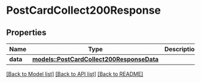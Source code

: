 # PostCardCollect200Response

## Properties

Name | Type | Description | Notes
------------ | ------------- | ------------- | -------------
**data** | [**models::PostCardCollect200ResponseData**](postCardCollect_200_response_data.md) |  | 

[[Back to Model list]](../README.md#documentation-for-models) [[Back to API list]](../README.md#documentation-for-api-endpoints) [[Back to README]](../README.md)


